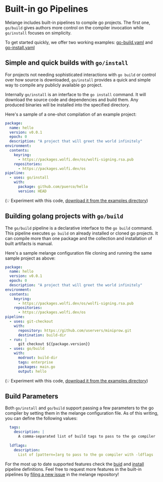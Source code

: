 # Built-in go Pipelines

Melange includes built-in pipelines to compile go projects. The first one, 
`go/build` gives authors more control on the compiler invocation while
`go/install` focuses on simplicity.

To get started quickly, we offer two working examples:
[go-build.yaml](https://github.com/chainguard-dev/melange/blob/main/examples/go-build.yaml) 
and
[go-install.yaml](https://github.com/chainguard-dev/melange/blob/main/examples/go-install.yaml)

## Simple and quick builds with `go/install`

For projects not needing sophisticated interactions with `go build` or control
over how source is downloaded, `go/install` provides a quick and simple way to
compile any publicly available go project.

Internally `go/install` is an interface to the `go install` command. It will
download the source code and dependencies and build them. Any produced binaries
will be installed into the specified directory.

Here's a sample of a one-shot compilation of an example project:

```yaml
package:
  name: hello
  version: v0.0.1
  epoch: 0
  description: "A project that will greet the world infinitely"
environment:
  contents:
    keyring:
      - https://packages.wolfi.dev/os/wolfi-signing.rsa.pub
    repositories:
      - https://packages.wolfi.dev/os
pipeline:
  - uses: go/install
    with:
      package: github.com/puerco/hello
      version: HEAD
```

(:bulb: Experiment with this code, 
[download it from the examples directory](https://github.com/chainguard-dev/melange/blob/main/examples/go-install.yaml))

## Building golang projects with `go/build`

The `go/build` pipeline is a declarative interface to the `go build` command.
This pipeline executes `go build` on already installed or cloned go projects. It 
can compile more than one package and the collection and installation of
built artifacts is manual.

Here's a sample melange configuration file cloning and running the same
sample project as above:

```yaml
package:
  name: hello
  version: v0.0.1
  epoch: 0
  description: "A project that will greet the world infinitely"
environment:
  contents:
    keyring:
      - https://packages.wolfi.dev/os/wolfi-signing.rsa.pub
    repositories:
      - https://packages.wolfi.dev/os
pipeline:
  - uses: git-checkout
    with:
      repository: https://github.com/uservers/miniprow.git
      destination: build-dir
  - run: |
      git checkout ${{package.version}}
  - uses: go/build
    with:
      modroot: build-dir
      tags: enterprise
      packages: main.go
      output: hello
```

(:bulb: Experiment with this code, 
[download it from the examples directory](https://github.com/chainguard-dev/melange/blob/main/examples/go-build.yaml))

## Build Parameters

Both `go/install` and `go/build` support passing a few parameters to the go
compiler by setting them in the melange configuration file. As of this writing,
you can define the following values:

```yaml
  tags:
    description: |
      A comma-separated list of build tags to pass to the go compiler
      
  ldflags:
    description:
      List of [pattern=]arg to pass to the go compiler with -ldflags
```

For the most up to date supported features check the
[buid](https://github.com/chainguard-dev/melange/blob/main/pkg/build/pipelines/go/build.yaml)
and
[install](https://github.com/chainguard-dev/melange/blob/main/pkg/build/pipelines/go/install.yaml)
pipeline definitions. Feel free to request more features in
the built-in pipelines by
[filing a new issue](https://github.com/chainguard-dev/melange/issues/new) in 
the melange repository!

